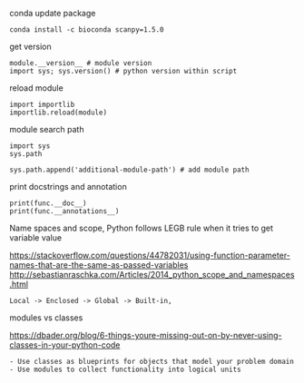 conda update package

    conda install -c bioconda scanpy=1.5.0
    
get version 

    module.__version__ # module version
    import sys; sys.version() # python version within script
    
reload module

    import importlib
    importlib.reload(module)
    
module search path

    import sys
    sys.path
    
    sys.path.append('additional-module-path') # add module path

print docstrings and annotation

    print(func.__doc__)
    print(func.__annotations__)

Name spaces and scope, Python follows LEGB rule when it tries to get variable value

https://stackoverflow.com/questions/44782031/using-function-parameter-names-that-are-the-same-as-passed-variables
http://sebastianraschka.com/Articles/2014_python_scope_and_namespaces.html

    Local -> Enclosed -> Global -> Built-in,

modules vs classes

https://dbader.org/blog/6-things-youre-missing-out-on-by-never-using-classes-in-your-python-code

    - Use classes as blueprints for objects that model your problem domain
    - Use modules to collect functionality into logical units
